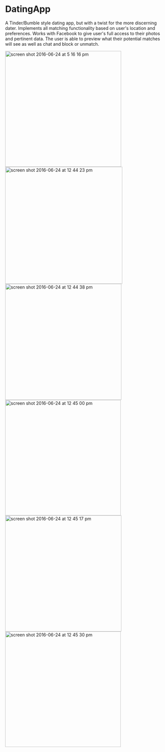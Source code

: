 # DatingApp
A Tinder/Bumble style dating app, but with a twist for the more discerning dater. 
Implements all matching functionality based on user's location and preferences. 
Works with Facebook to give user's full access to their photos and pertinent data.
The user is able to preview what their potential matches will see as well as chat and block or unmatch.

<img width="373" alt="screen shot 2016-06-24 at 5 16 16 pm" src="https://cloud.githubusercontent.com/assets/8518882/16350877/85ad0008-3a2f-11e6-98e6-0aec7d3e14df.png">
<img width="377" alt="screen shot 2016-06-24 at 12 44 23 pm" src="https://cloud.githubusercontent.com/assets/8518882/16348290/9a71f5e4-3a1f-11e6-94b9-5c014e992ff8.png">
<img width="374" alt="screen shot 2016-06-24 at 12 44 38 pm" src="https://cloud.githubusercontent.com/assets/8518882/16348307/b163b1e8-3a1f-11e6-8619-732f60c2b483.png">
<img width="372" alt="screen shot 2016-06-24 at 12 45 00 pm" src="https://cloud.githubusercontent.com/assets/8518882/16348313/bd768c12-3a1f-11e6-8a64-be856381e273.png">
<img width="374" alt="screen shot 2016-06-24 at 12 45 17 pm" src="https://cloud.githubusercontent.com/assets/8518882/16348315/c0966aa2-3a1f-11e6-8e8a-16434f752fd7.png">
<img width="372" alt="screen shot 2016-06-24 at 12 45 30 pm" src="https://cloud.githubusercontent.com/assets/8518882/16348318/c3cade6a-3a1f-11e6-9b43-7bca023d4f15.png">
